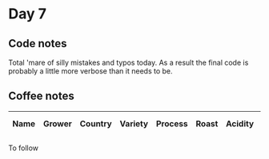 # Day 7

## Code notes

Total 'mare of silly mistakes and typos today. As a result the final code is probably a little more verbose than it needs to be.

## Coffee notes

| Name        | Grower           | Country  | Variety | Process | Roast | Acidity | Mouthfeel | Hints of...                   | Score / 10 |
|-------------|------------------|----------|---------|---------|-------|---------|-----------|-------------------------------|------------|

To follow